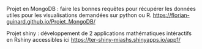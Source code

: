 Projet en MongoDB : faire les bonnes requêtes pour récupérer les données utiles pour les visualisations demandées sur python ou R.
https://florian-guinard.github.io/Projet_MongoDB/        


Projet shiny : développement de 2 applications mathématiques intéractifs en Rshiny accessibles ici https://ter-shiny-miashs.shinyapps.io/app1/                                                                                                                                                                                                                                                           
